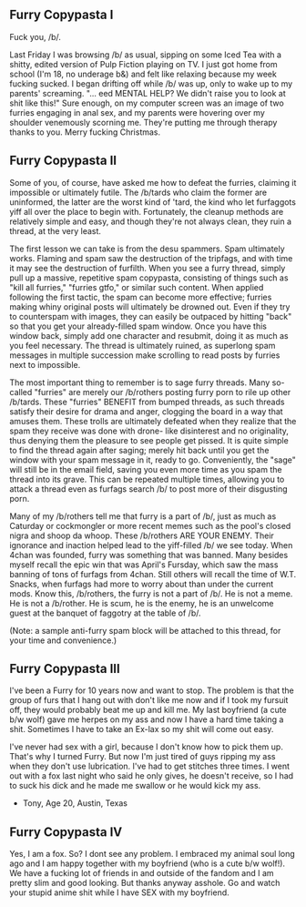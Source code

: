## Furry Copypasta I ##

Fuck you, /b/.

Last Friday I was browsing /b/ as usual, sipping on some Iced Tea with a shitty, edited version of Pulp Fiction playing on TV. I just got home from school (I'm 18, no underage b&) and felt like relaxing because my week fucking sucked. I began drifting off while /b/ was up, only to wake up to my parents' screaming. "... eed MENTAL HELP? We didn't raise you to look at shit like this!" Sure enough, on my computer screen was an image of two furries engaging in anal sex, and my parents were hovering over my shoulder venemously scorning me. They're putting me through therapy thanks to you. Merry fucking Christmas.

## Furry Copypasta II ##

Some of you, of course, have asked me how to defeat the furries, claiming it impossible or ultimately futile. The /b/tards who claim the former are uninformed, the latter are the worst kind of 'tard, the kind who let furfaggots yiff all over the place to begin with. Fortunately, the cleanup methods are relatively simple and easy, and though they're not always clean, they ruin a thread, at the very least.

The first lesson we can take is from the desu spammers. Spam ultimately works. Flaming and spam saw the destruction of the tripfags, and with time it may see the destruction of furfilth. When you see a furry thread, simply pull up a massive, repetitive spam copypasta, consisting of things such as "kill all furries," "furries gtfo," or similar such content. When applied following the first tactic, the spam can become more effective; furries making whiny original posts will ultimately be drowned out. Even if they try to counterspam with images, they can easily be outpaced by hitting "back" so that you get your already-filled spam window. Once you have this window back, simply add one character and resubmit, doing it as much as you feel necessary. The thread is ultimately ruined, as superlong spam messages in multiple succession make scrolling to read posts by furries next to impossible.

The most important thing to remember is to sage furry threads. Many so-called "furries" are merely our /b/rothers posting furry porn to rile up other /b/tards. These "furries" BENEFIT from bumped threads, as such threads satisfy their desire for drama and anger, clogging the board in a way that amuses them. These trolls are ultimately defeated when they realize that the spam they receive was done with drone- like disinterest and no originality, thus denying them the pleasure to see people get pissed. It is quite simple to find the thread again after saging; merely hit back until you get the window with your spam message in it, ready to go. Conveniently, the "sage" will still be in the email field, saving you even more time as you spam the thread into its grave. This can be repeated multiple times, allowing you to attack a thread even as furfags search /b/ to post more of their disgusting porn.

Many of my /b/rothers tell me that furry is a part of /b/, just as much as Caturday or cockmongler or more recent memes such as the pool's closed nigra and shoop da whoop. These /b/rothers ARE YOUR ENEMY. Their ignorance and inaction helped lead to the yiff-filled /b/ we see today. When 4chan was founded, furry was something that was banned. Many besides myself recall the epic win that was April's Fursday, which saw the mass banning of tons of furfags from 4chan. Still others will recall the time of W.T. Snacks, when furfags had more to worry about than under the current mods. Know this, /b/rothers, the furry is not a part of /b/. He is not a meme. He is not a /b/rother. He is scum, he is the enemy, he is an unwelcome guest at the banquet of faggotry at the table of /b/.

(Note: a sample anti-furry spam block will be attached to this thread, for your time and convenience.)

## Furry Copypasta III ##

I've been a Furry for 10 years now and want to stop. The problem is that the group of furs that I hang out with don't like me now and if I took my fursuit off, they would probably beat me up and kill me. My last boyfriend (a cute b/w wolf) gave me herpes on my ass and now I have a hard time taking a shit. Sometimes I have to take an Ex-lax so my shit will come out easy.

I've never had sex with a girl, because I don't know how to pick them up. That's why I turned Furry. But now I'm just tired of guys ripping my ass when they don't use lubrication. I've had to get stitches three times. I went out with a fox last night who said he only gives, he doesn't receive, so I had to suck his dick and he made me swallow or he would kick my ass.
- Tony, Age 20, Austin, Texas

## Furry Copypasta IV ##

Yes, I am a fox. So? I dont see any problem. I embraced my animal soul long ago and I am happy together with my boyfriend (who is a cute b/w wolf!). We have a fucking lot of friends in and outside of the fandom and I am pretty slim and good looking.
But thanks anyway asshole. Go and watch your stupid anime shit while I have SEX with my boyfriend.
